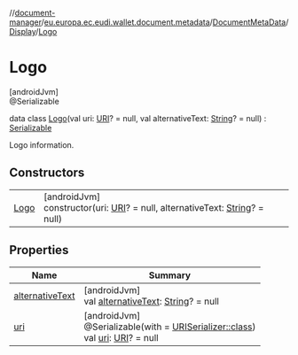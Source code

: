 //[document-manager](../../../../../index.md)/[eu.europa.ec.eudi.wallet.document.metadata](../../../index.md)/[DocumentMetaData](../../index.md)/[Display](../index.md)/[Logo](index.md)

# Logo

[androidJvm]\
@Serializable

data class [Logo](index.md)(val
uri: [URI](https://developer.android.com/reference/kotlin/java/net/URI.html)? = null, val
alternativeText: [String](https://kotlinlang.org/api/latest/jvm/stdlib/kotlin/-string/index.html)? =
null) : [Serializable](https://developer.android.com/reference/kotlin/java/io/Serializable.html)

Logo information.

## Constructors

|                  |                                                                                                                                                                                                                              |
|------------------|------------------------------------------------------------------------------------------------------------------------------------------------------------------------------------------------------------------------------|
| [Logo](-logo.md) | [androidJvm]<br>constructor(uri: [URI](https://developer.android.com/reference/kotlin/java/net/URI.html)? = null, alternativeText: [String](https://kotlinlang.org/api/latest/jvm/stdlib/kotlin/-string/index.html)? = null) |

## Properties

| Name                                   | Summary                                                                                                                                                                                                 |
|----------------------------------------|---------------------------------------------------------------------------------------------------------------------------------------------------------------------------------------------------------|
| [alternativeText](alternative-text.md) | [androidJvm]<br>val [alternativeText](alternative-text.md): [String](https://kotlinlang.org/api/latest/jvm/stdlib/kotlin/-string/index.html)? = null                                                    |
| [uri](uri.md)                          | [androidJvm]<br>@Serializable(with = [URISerializer::class](../../../-u-r-i-serializer/index.md))<br>val [uri](uri.md): [URI](https://developer.android.com/reference/kotlin/java/net/URI.html)? = null |
